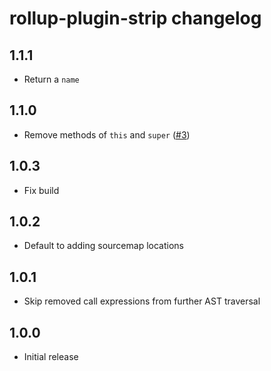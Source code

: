 # rollup-plugin-strip changelog

## 1.1.1

* Return a `name`

## 1.1.0

* Remove methods of `this` and `super` ([#3](https://github.com/rollup/rollup-plugin-strip/issues/3))

## 1.0.3

* Fix build

## 1.0.2

* Default to adding sourcemap locations

## 1.0.1

* Skip removed call expressions from further AST traversal

## 1.0.0

* Initial release
